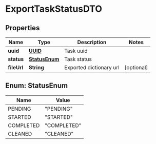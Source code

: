# ExportTaskStatusDTO

## Properties
Name | Type | Description | Notes
------------ | ------------- | ------------- | -------------
**uuid** | [**UUID**](UUID.md) | Task uuid | 
**status** | [**StatusEnum**](#StatusEnum) | Task status | 
**fileUrl** | **String** | Exported dictionary url |  [optional]

<a name="StatusEnum"></a>
## Enum: StatusEnum
Name | Value
---- | -----
PENDING | &quot;PENDING&quot;
STARTED | &quot;STARTED&quot;
COMPLETED | &quot;COMPLETED&quot;
CLEANED | &quot;CLEANED&quot;
